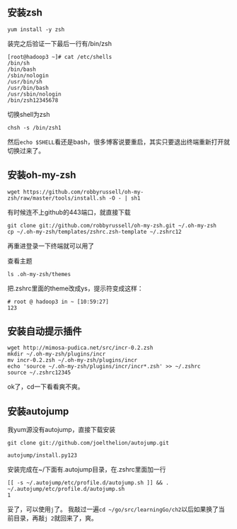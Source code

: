 ## 安装zsh

`yum install -y zsh`

装完之后验证一下最后一行有/bin/zsh

```
[root@hadoop3 ~]# cat /etc/shells
/bin/sh
/bin/bash
/sbin/nologin
/usr/bin/sh
/usr/bin/bash
/usr/sbin/nologin
/bin/zsh12345678
```

切换shell为zsh

```
chsh -s /bin/zsh1
```

然后`echo $SHELL`看还是bash，很多博客说要重启，其实只要退出终端重新打开就切换过来了。

## 安装oh-my-zsh

```
wget https://github.com/robbyrussell/oh-my-zsh/raw/master/tools/install.sh -O - | sh1
```

有时候连不上github的443端口，就直接下载

```
git clone git://github.com/robbyrussell/oh-my-zsh.git ~/.oh-my-zsh
cp ~/.oh-my-zsh/templates/zshrc.zsh-template ~/.zshrc12
```

再重进登录一下终端就可以用了

查看主题

`ls .oh-my-zsh/themes`

把.zshrc里面的theme改成ys，提示符变成这样：

```
# root @ hadoop3 in ~ [10:59:27]
123
```

## 安装自动提示插件

```
wget http://mimosa-pudica.net/src/incr-0.2.zsh
mkdir ~/.oh-my-zsh/plugins/incr
mv incr-0.2.zsh ~/.oh-my-zsh/plugins/incr
echo 'source ~/.oh-my-zsh/plugins/incr/incr*.zsh' >> ~/.zshrc
source ~/.zshrc12345
```

ok了，cd一下看看爽不爽。

## 安装autojump

我yum源没有autojump，直接下载安装

```
git clone git://github.com/joelthelion/autojump.git

autojump/install.py123
```

安装完成在~/下面有.autojump目录，在.zshrc里面加一行

```
[[ -s ~/.autojump/etc/profile.d/autojump.sh ]] && . ~/.autojump/etc/profile.d/autojump.sh
1
```

妥了，可以使用`j`了。
我敲过一遍`cd ~/go/src/learningGo/ch2`以后如果换了当前目录，再敲`j 2`就回来了，爽。